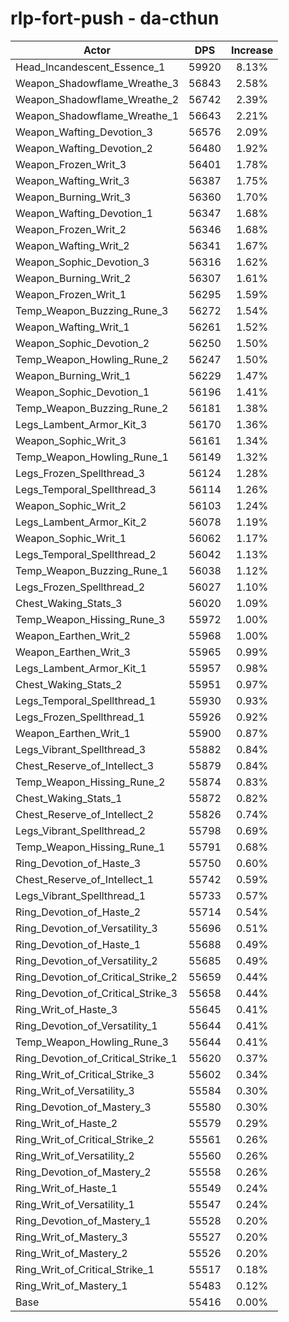 # rlp-fort-push - da-cthun
| Actor | DPS | Increase |
|---|:---:|:---:|
|Head_Incandescent_Essence_1|59920|8.13%|
|Weapon_Shadowflame_Wreathe_3|56843|2.58%|
|Weapon_Shadowflame_Wreathe_2|56742|2.39%|
|Weapon_Shadowflame_Wreathe_1|56643|2.21%|
|Weapon_Wafting_Devotion_3|56576|2.09%|
|Weapon_Wafting_Devotion_2|56480|1.92%|
|Weapon_Frozen_Writ_3|56401|1.78%|
|Weapon_Wafting_Writ_3|56387|1.75%|
|Weapon_Burning_Writ_3|56360|1.70%|
|Weapon_Wafting_Devotion_1|56347|1.68%|
|Weapon_Frozen_Writ_2|56346|1.68%|
|Weapon_Wafting_Writ_2|56341|1.67%|
|Weapon_Sophic_Devotion_3|56316|1.62%|
|Weapon_Burning_Writ_2|56307|1.61%|
|Weapon_Frozen_Writ_1|56295|1.59%|
|Temp_Weapon_Buzzing_Rune_3|56272|1.54%|
|Weapon_Wafting_Writ_1|56261|1.52%|
|Weapon_Sophic_Devotion_2|56250|1.50%|
|Temp_Weapon_Howling_Rune_2|56247|1.50%|
|Weapon_Burning_Writ_1|56229|1.47%|
|Weapon_Sophic_Devotion_1|56196|1.41%|
|Temp_Weapon_Buzzing_Rune_2|56181|1.38%|
|Legs_Lambent_Armor_Kit_3|56170|1.36%|
|Weapon_Sophic_Writ_3|56161|1.34%|
|Temp_Weapon_Howling_Rune_1|56149|1.32%|
|Legs_Frozen_Spellthread_3|56124|1.28%|
|Legs_Temporal_Spellthread_3|56114|1.26%|
|Weapon_Sophic_Writ_2|56103|1.24%|
|Legs_Lambent_Armor_Kit_2|56078|1.19%|
|Weapon_Sophic_Writ_1|56062|1.17%|
|Legs_Temporal_Spellthread_2|56042|1.13%|
|Temp_Weapon_Buzzing_Rune_1|56038|1.12%|
|Legs_Frozen_Spellthread_2|56027|1.10%|
|Chest_Waking_Stats_3|56020|1.09%|
|Temp_Weapon_Hissing_Rune_3|55972|1.00%|
|Weapon_Earthen_Writ_2|55968|1.00%|
|Weapon_Earthen_Writ_3|55965|0.99%|
|Legs_Lambent_Armor_Kit_1|55957|0.98%|
|Chest_Waking_Stats_2|55951|0.97%|
|Legs_Temporal_Spellthread_1|55930|0.93%|
|Legs_Frozen_Spellthread_1|55926|0.92%|
|Weapon_Earthen_Writ_1|55900|0.87%|
|Legs_Vibrant_Spellthread_3|55882|0.84%|
|Chest_Reserve_of_Intellect_3|55879|0.84%|
|Temp_Weapon_Hissing_Rune_2|55874|0.83%|
|Chest_Waking_Stats_1|55872|0.82%|
|Chest_Reserve_of_Intellect_2|55826|0.74%|
|Legs_Vibrant_Spellthread_2|55798|0.69%|
|Temp_Weapon_Hissing_Rune_1|55791|0.68%|
|Ring_Devotion_of_Haste_3|55750|0.60%|
|Chest_Reserve_of_Intellect_1|55742|0.59%|
|Legs_Vibrant_Spellthread_1|55733|0.57%|
|Ring_Devotion_of_Haste_2|55714|0.54%|
|Ring_Devotion_of_Versatility_3|55696|0.51%|
|Ring_Devotion_of_Haste_1|55688|0.49%|
|Ring_Devotion_of_Versatility_2|55685|0.49%|
|Ring_Devotion_of_Critical_Strike_2|55659|0.44%|
|Ring_Devotion_of_Critical_Strike_3|55658|0.44%|
|Ring_Writ_of_Haste_3|55645|0.41%|
|Ring_Devotion_of_Versatility_1|55644|0.41%|
|Temp_Weapon_Howling_Rune_3|55644|0.41%|
|Ring_Devotion_of_Critical_Strike_1|55620|0.37%|
|Ring_Writ_of_Critical_Strike_3|55602|0.34%|
|Ring_Writ_of_Versatility_3|55584|0.30%|
|Ring_Devotion_of_Mastery_3|55580|0.30%|
|Ring_Writ_of_Haste_2|55579|0.29%|
|Ring_Writ_of_Critical_Strike_2|55561|0.26%|
|Ring_Writ_of_Versatility_2|55560|0.26%|
|Ring_Devotion_of_Mastery_2|55558|0.26%|
|Ring_Writ_of_Haste_1|55549|0.24%|
|Ring_Writ_of_Versatility_1|55547|0.24%|
|Ring_Devotion_of_Mastery_1|55528|0.20%|
|Ring_Writ_of_Mastery_3|55527|0.20%|
|Ring_Writ_of_Mastery_2|55526|0.20%|
|Ring_Writ_of_Critical_Strike_1|55517|0.18%|
|Ring_Writ_of_Mastery_1|55483|0.12%|
|Base|55416|0.00%|
